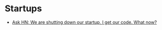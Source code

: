 # Startups
* [Ask HN: We are shutting down our startup, I get our code. What now?](https://news.ycombinator.com/item?id=21743302)
